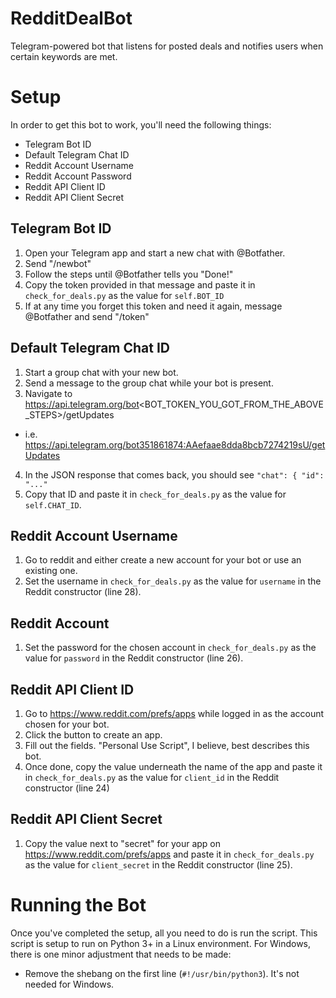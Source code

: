 # RedditDealBot
Telegram-powered bot that listens for posted deals and notifies users when certain keywords are met.

# Setup
In order to get this bot to work, you'll need the following things:
 - Telegram Bot ID
 - Default Telegram Chat ID
 - Reddit Account Username
 - Reddit Account Password
 - Reddit API Client ID
 - Reddit API Client Secret

## Telegram Bot ID
1. Open your Telegram app and start a new chat with @Botfather.
2. Send "/newbot"
3. Follow the steps until @Botfather tells you "Done!"
4. Copy the token provided in that message and paste it in `check_for_deals.py` as the value for `self.BOT_ID`
5. If at any time you forget this token and need it again, message @Botfather and send "/token"

## Default Telegram Chat ID
1. Start a group chat with your new bot.
2. Send a message to the group chat while your bot is present.
3. Navigate to https://api.telegram.org/bot<BOT_TOKEN_YOU_GOT_FROM_THE_ABOVE_STEPS>/getUpdates
  - i.e. https://api.telegram.org/bot351861874:AAefaae8dda8bcb7274219sU/getUpdates 
4. In the JSON response that comes back, you should see `"chat": { "id": "..."`
5. Copy that ID and paste it in `check_for_deals.py` as the value for `self.CHAT_ID`.

## Reddit Account Username
1. Go to reddit and either create a new account for your bot or use an existing one.
2. Set the username in `check_for_deals.py` as the value for `username` in the Reddit constructor (line 28).

## Reddit Account
1. Set the password for the chosen account in `check_for_deals.py` as the value for `password` in the Reddit constructor (line 26).

## Reddit API Client ID
1. Go to https://www.reddit.com/prefs/apps while logged in as the account chosen for your bot.
2. Click the button to create an app.
3. Fill out the fields. "Personal Use Script", I believe, best describes this bot.
4. Once done, copy the value underneath the name of the app and paste it in `check_for_deals.py` as the value for `client_id` in the Reddit constructor (line 24)

## Reddit API Client Secret
1. Copy the value next to "secret" for your app on https://www.reddit.com/prefs/apps and paste it in `check_for_deals.py` as the value for `client_secret` in the Reddit constructor (line 25).

# Running the Bot
Once  you've completed the setup, all you need to do is run the script. This script is setup to run on Python 3+ in a Linux environment.  For Windows, there is one minor adjustment that needs to be made:

- Remove the shebang on the first line (`#!/usr/bin/python3`).  It's not needed for Windows.
